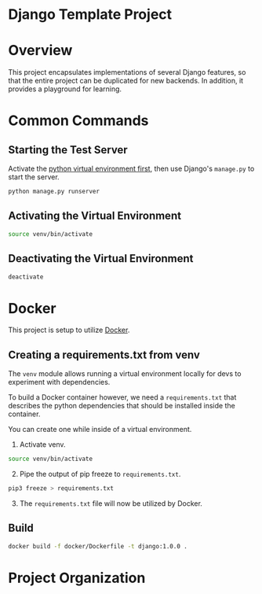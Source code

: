 # Django Template Project

# Overview
This project encapsulates implementations of several Django 
features, so that the entire project can be duplicated for 
new backends. In addition, it provides a playground for
learning.

# Common Commands
## Starting the Test Server
Activate the [python virtual environment first](#activating-the-virtual-environment),
then use Django's `manage.py` to start the server.

```bash
python manage.py runserver
```

## Activating the Virtual Environment
```bash
source venv/bin/activate
```
## Deactivating the Virtual Environment
```bash
deactivate
```

# Docker
This project is setup to utilize [Docker](https://www.docker.com/).

## Creating a requirements.txt from venv
The `venv` module allows running a virtual environment locally
for devs to experiment with dependencies.

To build a Docker container however, we need a `requirements.txt`
that describes the python dependencies that should be installed
inside the container.

You can create one while inside of a virtual environment.

1. Activate venv.
```bash
source venv/bin/activate
```
2. Pipe the output of pip freeze to `requirements.txt`.
```bash
pip3 freeze > requirements.txt
```
3. The `requirements.txt` file will now be utilized by Docker.

## Build
```bash
docker build -f docker/Dockerfile -t django:1.0.0 .
```

# Project Organization
